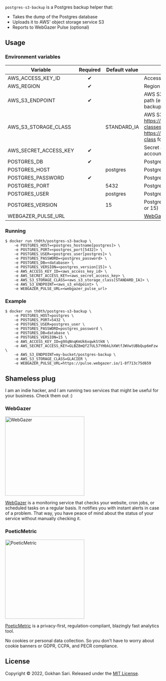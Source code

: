 `postgres-s3-backup` is a Postgres backup helper that:

* Takes the dump of the Postgres database
* Uploads it to AWS' object storage service S3
* Reports to WebGazer Pulse (optional)

## Usage

### Environment variables

| Variable              | Required | Default value | Description                                                                                                                   |
|-----------------------|:--------:|---------------|-------------------------------------------------------------------------------------------------------------------------------|
| AWS_ACCESS_KEY_ID     |    ✔     |               | Access key id for the AWS account                                                                                             |
| AWS_REGION            |    ✔     |               | Region for the AWS bucket                                                                                                     |
| AWS_S3_ENDPOINT       |    ✔     |               | AWS S3 endpoint with bucket and path (e.g. "my-bucket/postgres-backup")                                                       |
| AWS_S3_STORAGE_CLASS  |          | STANDARD_IA   | AWS S3 storage class (see https://aws.amazon.com/s3/storage-classes/ and https://rclone.org/s3/#s3-storage-class for options. |
| AWS_SECRET_ACCESS_KEY |    ✔     |               | Secret access key for the AWS account                                                                                         |
| POSTGRES_DB           |    ✔     |               | Postgres server database                                                                                                      |
| POSTGRES_HOST         |          | postgres      | Postgres server host                                                                                                          |
| POSTGRES_PASSWORD     |    ✔     |               | Postgres server password                                                                                                      |
| POSTGRES_PORT         |          | 5432          | Postgres server port                                                                                                          |
| POSTGRES_USER         |          | postgres      | Postgres server user                                                                                                          |
| POSTGRES_VERSION      |          | 15            | Postgres server version (12, 13, 14 or 15)                                                                                    |
| WEBGAZER_PULSE_URL    |          |               | [WebGazer Pulse](https://www.webgazer.io/pulse) URL                                                                           |

### Running

    $ docker run th0th/postgres-s3-backup \
        -e POSTGRES_HOST=<postgres_hostname[postgres]> \
        -e POSTGRES_PORT=<postgres_port[5432]> \
        -e POSTGRES_USER=<postgres_user[postgres]> \
        -e POSTGRES_PASSWORD=<postgres_password> \
        -e POSTGRES_DB=<database> \
        -e POSTGRES_VERSION=<postgres_version[15]> \
        -e AWS_ACCESS_KEY_ID=<aws_access_key_id> \
        -e AWS_SECRET_ACCESS_KEY=<aws_secret_access_key> \
        -e AWS_S3_STORAGE_CLASS=<aws_s3_storage_class[STANDARD_IA]> \
        -e AWS_S3_ENDPOINT=<aws_s3_endpoint> \
        -e WEBGAZER_PULSE_URL=<webgazer_pulse_url>

### Example

    $ docker run th0th/postgres-s3-backup \
        -e POSTGRES_HOST=postgres \
        -e POSTGRES_PORT=5432 \
        -e POSTGRES_USER=postgres_user \
        -e POSTGRES_PASSWORD=postgres_password \
        -e POSTGRES_DB=database \
        -e POSTGRES_VERSION=15 \
        -e AWS_ACCESS_KEY_ID=g9XqNnqKmUk6xqwkStkN \
        -e AWS_SECRET_ACCESS_KEY=GLBZ8mQf27UL57YHbkLhXWtfJWVwtUBbQup6mFzw \
        -e AWS_S3_ENDPOINT=my-bucket/postgres-backup \
        -e AWS_S3_STORAGE_CLASS=GLACIER \
        -e WEBGAZER_PULSE_URL=https://pulse.webgazer.io/1-8f713c75d659

## Shameless plug

I am an indie hacker, and I am running two services that might be useful for your business. Check them out :)

### WebGazer

[<img alt="WebGazer" src="https://user-images.githubusercontent.com/698079/162474223-f7e819c4-4421-4715-b8a2-819583550036.png" width="256" />](https://www.webgazer.io/?utm_source=github&utm_campaign=postgres-s3-backup-readme)

[WebGazer](https://www.webgazer.io/?utm_source=github&utm_campaign=postgres-s3-backup-readme) is a monitoring service
that checks your website, cron jobs, or scheduled tasks on a regular basis. It notifies
you with instant alerts in case of a problem. That way, you have peace of mind about the status of your service without
manually checking it.

### PoeticMetric

[<img alt="PoeticMetric" src="https://user-images.githubusercontent.com/698079/162474946-7c4565ba-5097-4a42-8821-d087e6f56a5d.png" width="256" />](https://www.poeticmetric.com/?utm_source=github&utm_campaign=postgres-s3-backup-readme)

[PoeticMetric](https://www.poeticmetric.com/?utm_source=github&utm_campaign=postgres-s3-backup-readme) is a
privacy-first, regulation-compliant, blazingly fast analytics tool.

No cookies or personal data collection. So you don't have to worry about cookie banners or GDPR, CCPA, and PECR
compliance.

## License

Copyright © 2022, Gokhan Sari. Released under the [MIT License](LICENSE).
